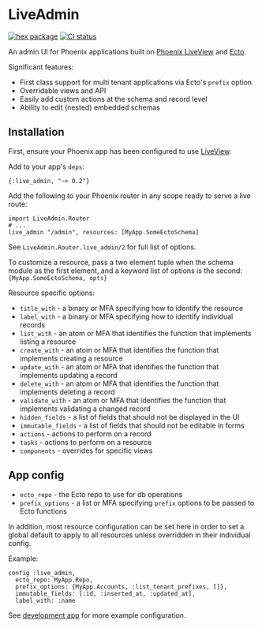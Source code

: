 # LiveAdmin

[![hex package](https://img.shields.io/hexpm/v/live_admin.svg)](https://hex.pm/packages/live_admin)
[![CI status](https://github.com/tfwright/live_admin/workflows/CI/badge.svg)](https://github.com/tfwright/live_admin/actions)

An admin UI for Phoenix applications built on [Phoenix LiveView](https://github.com/phoenixframework/phoenix_live_view) and [Ecto](https://github.com/elixir-ecto/ecto/).

Significant features:

* First class support for multi tenant applications via Ecto's `prefix` option
* Overridable views and API
* Easily add custom actions at the schema and record level
* Ability to edit (nested) embedded schemas

## Installation

First, ensure your Phoenix app has been configured to use [LiveView](https://hexdocs.pm/phoenix_live_view/installation.html).

Add to your app's `deps`:

```
{:live_admin, "~> 0.2"}
```

Add the following to your Phoenix router in any scope ready to serve a live route:

```
import LiveAdmin.Router
# ...
live_admin "/admin", resources: [MyApp.SomeEctoSchema]
```

See `LiveAdmin.Router.live_admin/2` for full list of options.

To customize a resource, pass a two element tuple when the schema module as the first element, and a keyword list of options is the second: `{MyApp.SomeEctoSchema, opts}`

Resource specific options:

* `title_with` - a binary or MFA specifying how to identify the resource
* `label_with` - a binary or MFA specifying how to identify individual records
* `list_with` - an atom or MFA that identifies the function that implements listing a resource
* `create_with` - an atom or MFA that identifies the function that implements creating a resource
* `update_with` - an atom or MFA that identifies the function that implements updating a record
* `delete_with` - an atom or MFA that identifies the function that implements deleting a record
* `validate_with` - an atom or MFA that identifies the function that implements validating a changed record
* `hidden_fields` - a list of fields that should not be displayed in the UI
* `immutable_fields` - a list of fields that should not be editable in forms
* `actions` - actions to perform on a record
* `tasks` - actions to perform on a resource
* `components` - overrides for specific views

## App config

* `ecto_repo` - the Ecto repo to use for db operations
* `prefix_options` - a list or MFA specifying `prefix` options to be passed to Ecto functions

In addition, most resource configuration can be set here in order to set a global default to apply to all resources unless overridden in their individual config.

Example:

```
config :live_admin,
  ecto_repo: MyApp.Repo,
  prefix_options: {MyApp.Accounts, :list_tenant_prefixes, []},
  immutable_fields: [:id, :inserted_at, :updated_at],
  label_with: :name
```

See [development app](/dev.exs) for more example configuration.
